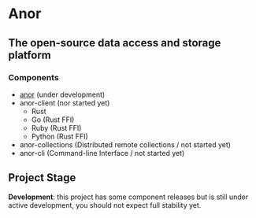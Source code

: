 # Anor

## The open-source data access and storage platform

### Components

- [anor](https://github.com/anor-rs/anor) (under development)
- anor-client (nor started yet)
  - Rust
  - Go (Rust FFI)
  - Ruby (Rust FFI)
  - Python (Rust FFI)
- anor-collections (Distributed remote collections / not started yet)
- anor-cli (Command-line Interface / not started yet)

## Project Stage

**Development**: this project has some component releases but is still under active development, you should not expect full stability yet.
